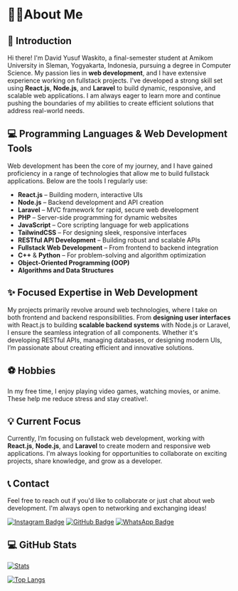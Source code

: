 # 🏄‍♂️About Me

## 🚀 Introduction
Hi there! I'm David Yusuf Waskito, a final-semester student at Amikom University in Sleman, Yogyakarta, Indonesia, pursuing a degree in Computer Science. My passion lies in **web development**, and I have extensive experience working on fullstack projects. I've developed a strong skill set using **React.js**, **Node.js**, and **Laravel** to build dynamic, responsive, and scalable web applications. I am always eager to learn more and continue pushing the boundaries of my abilities to create efficient solutions that address real-world needs.

## 💻 Programming Languages & Web Development Tools
Web development has been the core of my journey, and I have gained proficiency in a range of technologies that allow me to build fullstack applications. Below are the tools I regularly use:

* **React.js** – Building modern, interactive UIs
* **Node.js** – Backend development and API creation
* **Laravel** – MVC framework for rapid, secure web development
* **PHP** – Server-side programming for dynamic websites
* **JavaScript** – Core scripting language for web applications
* **TailwindCSS** – For designing sleek, responsive interfaces
* **RESTful API Development** – Building robust and scalable APIs
* **Fullstack Web Development** – From frontend to backend integration
* **C++** & **Python** – For problem-solving and algorithm optimization
* **Object-Oriented Programming (OOP)**
* **Algorithms and Data Structures**

## ✨ Focused Expertise in Web Development
My projects primarily revolve around web technologies, where I take on both frontend and backend responsibilities. From **designing user interfaces** with React.js to building **scalable backend systems** with Node.js or Laravel, I ensure the seamless integration of all components. Whether it's developing RESTful APIs, managing databases, or designing modern UIs, I’m passionate about creating efficient and innovative solutions.

## ⚽ Hobbies
In my free time, I enjoy playing video games, watching movies, or anime. These help me reduce stress and stay creative!.

## 💡 Current Focus
Currently, I’m focusing on fullstack web development, working with **React.js**, **Node.js**, and **Laravel** to create modern and responsive web applications. I'm always looking for opportunities to collaborate on exciting projects, share knowledge, and grow as a developer.

## 📞 Contact
Feel free to reach out if you'd like to collaborate or just chat about web development. I'm always open to networking and exchanging ideas!

[![Instagram Badge](https://img.shields.io/badge/-davidyusufwaskito_-E4405F?style=flat-square&logo=instagram&logoColor=white&link=https://www.instagram.com/davidyusufwaskito_/)](https://www.instagram.com/davidyusufwaskito_/)
[![GitHub Badge](https://img.shields.io/badge/-DavidYusufWaskito-grey?style=flat-square&logo=github&logoColor=white&link=https://github.com/Dazzy467)](https://github.com/DavidYusufWaskito)
[![WhatsApp Badge](https://img.shields.io/badge/-DavidYusufDeWaskito-25D366?style=flat-square&logo=whatsapp&logoColor=white)](https://wa.me/+6285821535674)

## 💻 GitHub Stats

  [![Stats](https://github-readme-stats-xn39.vercel.app/api?username=DavidYusufWaskito&show_icons=true&theme=transparent)](https://github.com/DavidYusufWaskito/DavidYusufWaskito)

  [![Top Langs](https://github-readme-stats.vercel.app/api/top-langs/?username=DavidYusufWaskito&layout=compact&langs_count=8&theme=transparent)](https://github.com/DavidYusufWaskito/DavidYusufWaskito)
